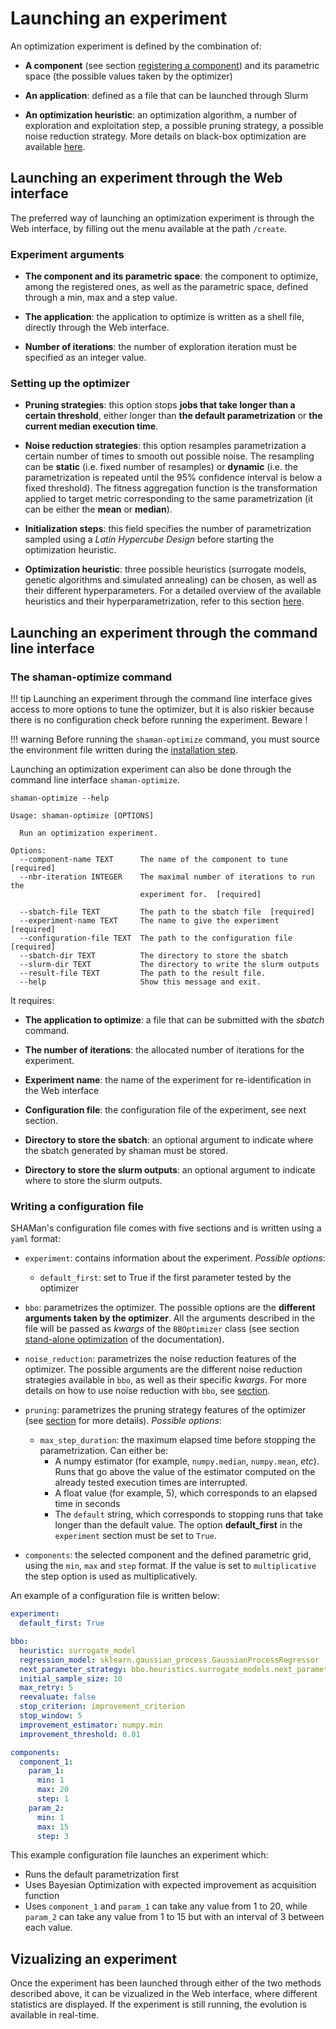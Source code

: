 # Launching an experiment

An optimization experiment is defined by the combination of:

* **A component** (see section [registering a component](registering.md)) and its parametric space (the possible values taken by the optimizer)

* **An application**: defined as a file that can be launched through Slurm

* **An optimization heuristic**: an optimization algorithm, a number of exploration and exploitation step, a possible pruning strategy, a possible noise reduction strategy. More details on black-box optimization are available [here](../bbo/heuristics.md).

## Launching an experiment through the Web interface

The preferred way of launching an optimization experiment is through the Web interface, by filling out the menu available at the path `/create`.

### Experiment arguments

* **The component and its parametric space**: the component to optimize, among the registered ones, as well as the parametric space, defined through a min, max and a step value.

* **The application**: the application to optimize is written as a shell file, directly through the Web interface.

* **Number of iterations**: the number of exploration iteration must be specified as an integer value.

### Setting up the optimizer

- **Pruning strategies**: this option stops **jobs that take longer than a certain threshold**, either longer than **the default parametrization** or **the current median execution time**.

- **Noise reduction strategies**: this option resamples parametrization a certain number of times to smooth out possible noise. The resampling can be **static** (i.e. fixed number of resamples) or **dynamic** (i.e. the parametrization is repeated until the 95% confidence interval is below a fixed threshold). The fitness aggregation function is the transformation applied to target metric corresponding to the same parametrization (it can be either the **mean** or **median**).

- **Initialization steps**: this field specifies the number of parametrization sampled using a *Latin Hypercube Design* before starting the optimization heuristic. 

- **Optimization heuristic**: three possible heuristics (surrogate models, genetic algorithms and simulated annealing) can be chosen, as well as their different hyperparameters. For a detailed overview of the available heuristics and their hyperparametrization, refer to this section [here](../bbo/heuristics.md).

## Launching an experiment through the command line interface

### The shaman-optimize command

!!! tip
    Launching an experiment through the command line interface gives access to more options to tune the optimizer, but it is also riskier because there is no configuration check before running the experiment. Beware !

!!! warning
    Before running the `shaman-optimize` command, you must source the environment file written during the [installation step](install.md).

Launching an optimization experiment can also be done through the command line interface `shaman-optimize`.

``` shell
shaman-optimize --help

Usage: shaman-optimize [OPTIONS]

  Run an optimization experiment.

Options:
  --component-name TEXT      The name of the component to tune  [required]
  --nbr-iteration INTEGER    The maximal number of iterations to run the
                             experiment for.  [required]

  --sbatch-file TEXT         The path to the sbatch file  [required]
  --experiment-name TEXT     The name to give the experiment  [required]
  --configuration-file TEXT  The path to the configuration file  [required]
  --sbatch-dir TEXT          The directory to store the sbatch
  --slurm-dir TEXT           The directory to write the slurm outputs
  --result-file TEXT         The path to the result file.
  --help                     Show this message and exit.
```

It requires:

* **The application to optimize**: a file that can be submitted with the *sbatch* command.

* **The number of iterations**: the allocated number of iterations for the experiment.

* **Experiment name**: the name of the experiment for re-identification in the Web interface

* **Configuration file**: the configuration file of the experiment, see next section.

* **Directory to store the sbatch**: an optional argument to indicate where the sbatch generated by shaman must be stored. 

* **Directory to store the slurm outputs**: an optional argument to indicate where to store the slurm outputs.

### Writing a configuration file

SHAMan's configuration file comes with five sections and is written using a `yaml` format:

- `experiment`: contains information about the experiment.
  *Possible options*: 
    - `default_first`: set to True if the first parameter tested by the optimizer

- `bbo`: parametrizes the optimizer. The possible options are the **different arguments taken by the optimizer**. All the arguments described in the file will be passed as *kwargs* of the `BBOptimizer` class (see section [stand-alone optimization](..\bbo\introduction.md) of the documentation).

- `noise_reduction`: parametrizes the noise reduction features of the optimizer. The possible arguments are the different noise reduction strategies available in `bbo`, as well as their specific *kwargs*. For more details on how to use noise reduction with `bbo`, see [section](..\bbo\noise-reduction.md).

- `pruning`: parametrizes the pruning strategy features of the optimizer (see [section](..\bbo\pruning-strategies.md) for more details).
  *Possible options*:
    - `max_step_duration`: the maximum elapsed time before stopping the parametrization. Can either be:
        - A numpy estimator (for example, `numpy.median`, `numpy.mean`, *etc*). Runs that go above the value of the estimator computed on the already tested execution times are interrupted.
        - A float value (for example, 5), which corresponds to an elapsed time in seconds
        - The `default` string, which corresponds to stopping runs that take longer than the default value. The option **default_first** in the `experiment` section must be set to `True`.

- `components`: the selected component and the defined parametric grid, using the `min`, `max` and `step` format. If the value is set to `multiplicative` the step option is used as multiplicatively.

An example of a configuration file is written below: 

``` yaml
experiment:
  default_first: True

bbo:
  heuristic: surrogate_model
  regression_model: sklearn.gaussian_process.GaussianProcessRegressor
  next_parameter_strategy: bbo.heuristics.surrogate_models.next_parameter_strategies.expected_improvement
  initial_sample_size: 10
  max_retry: 5
  reevaluate: false
  stop_criterion: improvement_criterion
  stop_window: 5
  improvement_estimator: numpy.min
  improvement_threshold: 0.01

components:
  component_1:
    param_1:
      min: 1
      max: 20
      step: 1
    param_2:
      min: 1
      max: 15
      step: 3
```

This example configuration file launches an experiment which:

* Runs the default parametrization first
* Uses Bayesian Optimization with expected improvement as acquisition function
* Uses `component_1` and `param_1` can take any value from 1 to 20, while `param_2` can take any value from 1 to 15 but with an interval of 3 between each value.


## Vizualizing an experiment

Once the experiment has been launched through either of the two methods described above, it can be vizualized in the Web interface, where different statistics are displayed. If the experiment is still running, the evolution is available in real-time.